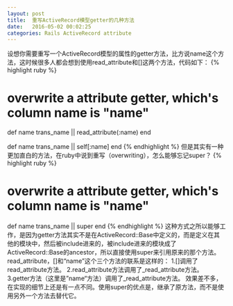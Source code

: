 ```yaml
---
layout: post
title:  重写ActiveRecord模型getter的几种方法
date:   2016-05-02 00:02:25
categories: Rails ActiveRecord attribute
---
```

设想你需要重写一个ActiveRecord模型的属性的getter方法，比方说name这个方法，这时候很多人都会想到使用read_attribute和[]这两个方法，代码如下：
{% highlight ruby %}
  # overwrite a attribute getter, which's column name is "name"
  def name
    trans_name || read_attribute(:name)
  end

  def name
    trans_name || self[:name]
  end
{% endhighlight %}
但是其实有一种更加直白的方法，在ruby中说到重写（overwriting），怎么能够忘记super？
{% highlight ruby %}
  # overwrite a attribute getter, which's column name is "name"
  def name
    trans_name || super
  end
{% endhighlight %}
这种方式之所以能够工作，是因为getter方法其实不是在ActiveRecord::Base中定义的，而是定义在其他的模块中，然后被include进来的，被include进来的模块成了ActiveRecord::Base的ancestor，所以直接使用super来引用原来的那个方法。
read_attribute，[]和“name”这个三个方法的联系是这样的：
1.[]调用了read_attribute方法。
2.read_attribute方法调用了_read_attribute方法。
3.getter方法（这里是”name“方法）调用了_read_attribute方法。
效果差不多，在实现的细节上还是有一点不同。使用super的优点是，继承了原方法，而不是使用另外一个方法去替代它。